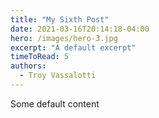 ```yaml
---
title: "My Sixth Post"
date: 2021-03-16T20:14:18-04:00
hero: /images/hero-3.jpg
excerpt: "A default excerpt"
timeToRead: 5
authors:
  - Troy Vassalotti
---
```


Some default content
